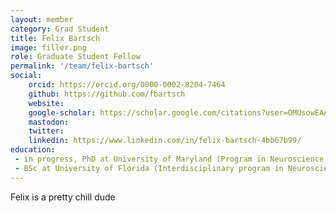 ```yaml
---
layout: member
category: Grad Student
title: Felix Bartsch
image: filler.png
role: Graduate Student Fellow
permalink: '/team/felix-bartsch'
social:
    orcid: https://orcid.org/0000-0002-8204-7464
    github: https://github.com/fbartsch
    website: 
    google-scholar: https://scholar.google.com/citations?user=OMUsowEAAAAJ&hl=en
    mastodon: 
    twitter: 
    linkedin: https://www.linkedin.com/in/felix-bartsch-4bb67b99/
education:
 - in progress, PhD at University of Maryland (Program in Neuroscience and Cognitive Science)
 - BSc at University of Florida (Interdisciplinary program in Neuroscience)
---
```


Felix is a pretty chill dude
